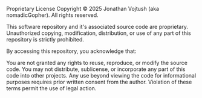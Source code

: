 Proprietary License
Copyright © 2025 Jonathan Vojtush (aka nomadicGopher). All rights reserved.

This software repository and it's associated source code are proprietary. Unauthorized copying, modification, distribution, or use of any part of this repository is strictly prohibited.

By accessing this repository, you acknowledge that:

You are not granted any rights to reuse, reproduce, or modify the source code.
You may not distribute, sublicense, or incorporate any part of this code into other projects.
Any use beyond viewing the code for informational purposes requires prior written consent from the author.
Violation of these terms permit the use of legal action.
